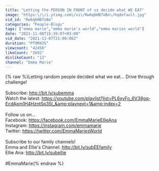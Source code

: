 ```yaml
---
title: "Letting the PERSON IN FRONT of us decide what WE EAT"
image: "https:\/\/i.ytimg.com\/vi\/Rw6q6HB7oBo\/hqdefault.jpg"
vid_id: "Rw6q6HB7oBo"
categories: "People-Blogs"
tags: ["emma marie","emma marie's world","emma maries world"]
date: "2021-11-08T15:39:07+03:00"
vid_date: "2021-11-07T21:00:06Z"
duration: "PT9M43S"
viewcount: "42450"
likeCount: "2692"
dislikeCount: "13"
channel: "Emma Marie"
---
```

{% raw %}Letting random people decided what we eat... Drive through challenge! <br /><br />Subscribe: <a rel="nofollow" target="blank" href="http://bit.ly/subemma">http://bit.ly/subemma</a> <br />Watch the latest: <a rel="nofollow" target="blank" href="https://youtube.com/playlist?list=PL6xyFo_6V38gq-EcdApm1H4HzntSp35l_&amp;playnext=1&amp;index=2">https://youtube.com/playlist?list=PL6xyFo_6V38gq-EcdApm1H4HzntSp35l_&amp;playnext=1&amp;index=2</a> <br /><br />Follow us on…<br />Facebook: <a rel="nofollow" target="blank" href="https://facebook.com/EmmaMarieEllieAna">https://facebook.com/EmmaMarieEllieAna</a> <br />Instagram: <a rel="nofollow" target="blank" href="https://instagram.com/emmamarie">https://instagram.com/emmamarie</a><br />Twitter: <a rel="nofollow" target="blank" href="https://twitter.com/EmmaMariesWorld">https://twitter.com/EmmaMariesWorld</a><br /><br />Subscribe to our family channels!<br />Emma and Ellie's Channel: <a rel="nofollow" target="blank" href="http://bit.ly/subEEfamily">http://bit.ly/subEEfamily</a><br />Ellie Ana: <a rel="nofollow" target="blank" href="http://bit.ly/subellie">http://bit.ly/subellie</a> <br /><br />#EmmaMarie{% endraw %}
